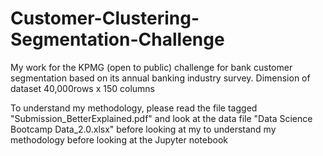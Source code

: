 # Customer-Clustering-Segmentation-Challenge
My work for the KPMG (open to public) challenge for bank customer segmentation based on its annual banking industry survey. Dimension of dataset 40,000rows x 150 columns 

To understand my methodology, please read the file tagged "Submission_BetterExplained.pdf" and look at the data file "Data Science Bootcamp Data_2.0.xlsx" before looking at my	to understand my methodology before looking at the Jupyter notebook
